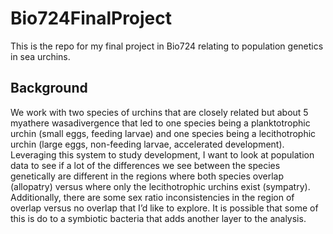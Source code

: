 # Bio724FinalProject
This is the repo for my final project in Bio724 relating to population genetics in sea urchins. 

## Background
We work with two species of urchins that are closely related but about 5 myathere wasadivergence that led to one species being a planktotrophic urchin (small eggs, feeding larvae) and one species being a lecithotrophic urchin (large eggs, non-feeding larvae, accelerated development). Leveraging this system to study development, I want to look at population data to see if a lot of the differences we see between the species genetically are different in the regions where both species overlap (allopatry) versus where only the lecithotrophic urchins exist (sympatry). Additionally, there are some sex ratio inconsistencies in the region of overlap versus no overlap that I’d like to explore. It is possible that some of this is do to a symbiotic bacteria that adds another layer to the analysis.

